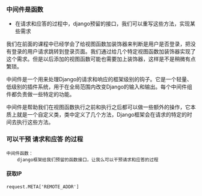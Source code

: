 ### 中间件是函数

- 在请求和应答的过程中，django预留的接口，我们可以重写这些方法，实现某些需求

我们在前面的课程中已经学会了给视图函数加装饰器来判断是用户是否登录，把没有登录的用户请求跳转到登录页面。我们通过给几个特定视图函数加装饰器实现了这个需求。但是以后添加的视图函数可能也需要加上装饰器，这样是不是稍微有点繁琐。

中间件是一个用来处理Django的请求和响应的框架级别的钩子。它是一个轻量、低级别的插件系统，用于在全局范围内改变Django的输入和输出。每个中间件组件都负责做一些特定的功能。

中间件是帮助我们在视图函数执行之前和执行之后都可以做一些额外的操作，它本质上就是一个自定义类，类中定义了几个方法，Django框架会在请求的特定的时间去执行这些方法。

### 可以干预     请求和应答     的过程

```
中间件函数：
	django框架给我们预留的函数接口，让我么可以干预请求和应答的过程
```

#### 获取IP

```
request.META['REMOTE_ADDR']
```

